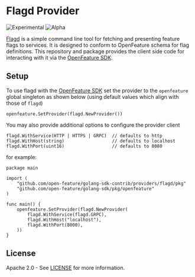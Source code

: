 # Flagd Provider

![Experimental](https://img.shields.io/badge/experimental-breaking%20changes%20allowed-yellow)
![Alpha](https://img.shields.io/badge/alpha-release-red)

[Flagd](https://github.com/open-feature/flagd) is a simple command line tool for fetching and presenting feature flags to services. It is designed to conform to OpenFeature schema for flag definitions. This repository and package provides the client side code for interacting with it via the [OpenFeature SDK](https://github.com/open-feature/golang-sdk).

## Setup
To use flagd with the [OpenFeature SDK](https://github.com/open-feature/golang-sdk) set the provider to the `openfeature` global singleton as shown below (using default values which align with those of `flagd`)
```
openfeature.SetProvider(flagd.NewProvider())
```  
You may also provide additional options to configure the provider client
```
flagd.WithService(HTTP | HTTPS | GRPC)  // defaults to http 
flagd.WithHost(string)                  // defaults to localhost
flagd.WithPort(uint16)                  // defaults to 8080
```
for example:
```
package main

import (
	"github.com/open-feature/golang-sdk-contrib/providers/flagd/pkg"
   	"github.com/open-feature/golang-sdk/pkg/openfeature"
)

func main() {
    openfeature.SetProvider(flagd.NewProvider(
        flagd.WithService(flagd.GRPC),
        flagd.WithHost("localhost"),
        flagd.WithPort(8000),
    ))
}

```

## License

Apache 2.0 - See [LICENSE](./../../license) for more information.
